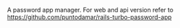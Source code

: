 A password app manager.
For web and api version refer to https://github.com/puntodamar/rails-turbo-password-app
